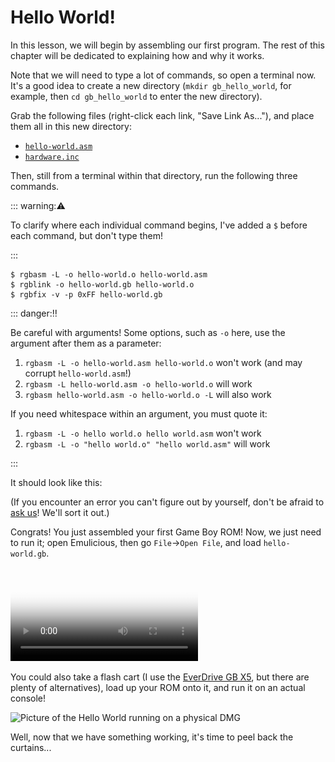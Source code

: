 # Hello World!

In this lesson, we will begin by assembling our first program.
The rest of this chapter will be dedicated to explaining how and why it works.

Note that we will need to type a lot of commands, so open a terminal now.
It's a good idea to create a new directory (`mkdir gb_hello_world`, for example, then `cd gb_hello_world` to enter the new directory).

Grab the following files (right-click each link, "Save Link As..."), and place them all in this new directory:
- [`hello-world.asm`](../assets/hello-world.asm)
- [`hardware.inc`](https://raw.githubusercontent.com/gbdev/hardware.inc/v4.0/hardware.inc)

Then, still from a terminal within that directory, run the following three commands.

::: warning:⚠️

To clarify where each individual command begins, I've added a `$` before each command, but don't type them!

:::

```console
$ rgbasm -L -o hello-world.o hello-world.asm
$ rgblink -o hello-world.gb hello-world.o
$ rgbfix -v -p 0xFF hello-world.gb
```

<style>
	.box.danger ol {
		list-style-type: symbols(fixed "👎" "👍" "👍");
	}
</style>

::: danger:‼️

Be careful with arguments! Some options, such as `-o` here, use the argument after them as a parameter:

1. `rgbasm -L -o hello-world.asm hello-world.o` won't work (and may corrupt `hello-world.asm`!)
2. `rgbasm -L hello-world.asm -o hello-world.o` will work
3. `rgbasm hello-world.asm -o hello-world.o -L` will also work

If you need whitespace within an argument, you must quote it:

1. `rgbasm -L -o hello world.o hello world.asm` won't work
2. `rgbasm -L -o "hello world.o" "hello world.asm"` will work

:::

It should look like this:
<script id="asciicast-weljUlcp1KC5GqS9jqV62dy5m" src="https://asciinema.celforyon.fr/a/weljUlcp1KC5GqS9jqV62dy5m.js" async></script>

(If you encounter an error you can't figure out by yourself, don't be afraid to [ask us](../index.md#feedback)! We'll sort it out.)

Congrats!
You just assembled your first Game Boy ROM!
Now, we just need to run it; open Emulicious, then go `File`->`Open File`, and load `hello-world.gb`.

<video controls poster="../assets/vid/hello_world.poster.png">
	<source src="../assets/vid/hello_world.webm" type="video/webm">
	<source src="../assets/vid/hello_world.mp4" type="video/mp4">

	<img src="../assets/vid/hello_world.gif" alt="Video demonstration in Emulicious">
</video>

You could also take a flash cart (I use the [EverDrive GB X5](https://krikzz.com/store/home/47-everdrive-gb.html), but there are plenty of alternatives), load up your ROM onto it, and run it on an actual console!

![Picture of the Hello World running on a physical DMG](../assets/img/hello_dmg.jpg)

Well, now that we have something working, it's time to peel back the curtains...
